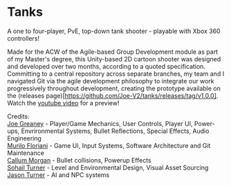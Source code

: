 # Tanks   
A one to four-player, PvE, top-down tank shooter - playable with Xbox 360 controllers!   
    
Made for the ACW of the Agile-based Group Development module as part of my Master's degree, this Unity-based 2D cartoon shooter was designed and developed over two months, according to a quoted specification. Committing to a central repository across separate branches, my team and I navigated Git via the agile development philosophy to integrate our work progressively throughout development, creating the prototype available on the (releases page)[https://github.com/Joe-V2/tanks/releases/tag/v1.0.0]. Watch the [youtube video](https://www.youtube.com/watch?v=vEWkxCHSLh8&feature=youtu.be) for a preview!
   
Credits:    
[Joe Greaney](https://github.com/joe-v2) - Player/Game Mechanics, User Controls, Player UI, Power-ups, Envrironmental Systems, Bullet Reflections, Special Effects, Audio Engineering   
[Murilo Floriani](https://github.com/mfloriani)  - Game UI, Input Systems, Software Architecture and Git Maintenance    
[Callum Morgan](https://github.com/callummorgan) - Bullet collisions, Powerup Effects    
[Sohail Turner](https://github.com/soapy98) - Level and Environmental Design, Visual Asset Sourcing    
[Jason Turner](https://github.com/jturner1998) - AI and NPC systems    
